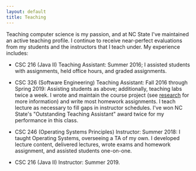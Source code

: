```yaml
---
layout: default
title: Teaching
---
```


Teaching computer science is my passion, and at NC State I've maintained an active teaching profile.  I continue to receive near-perfect evaluations from my students and the instructors that I teach under.  My experience includes:

* CSC 216 (Java II) Teaching Assistant: Summer 2016; I assisted students with assignments, held office hours, and graded assignments.

* CSC 326 (Software Engineering) Teaching Assistant: Fall 2016 through Spring 2019: Assisting students as above; additionally, teaching labs twice a week.  I wrote and maintain the course project (see [research](/research.html) for more information) and write most homework assignments.  I teach lecture as necessary to fill gaps in instructor schedules.  I've won NC State's "Outstanding Teaching Assistant" award twice for my performance in this class.

* CSC 246 (Operating Systems Principles) Instructor: Summer 2018: I taught Operating Systems, overseeing a TA of my own.  I developed lecture content, delivered lectures, wrote exams and homework assignment, and assisted students one-on-one.

* CSC 216 (Java II) Instructor: Summer 2019.